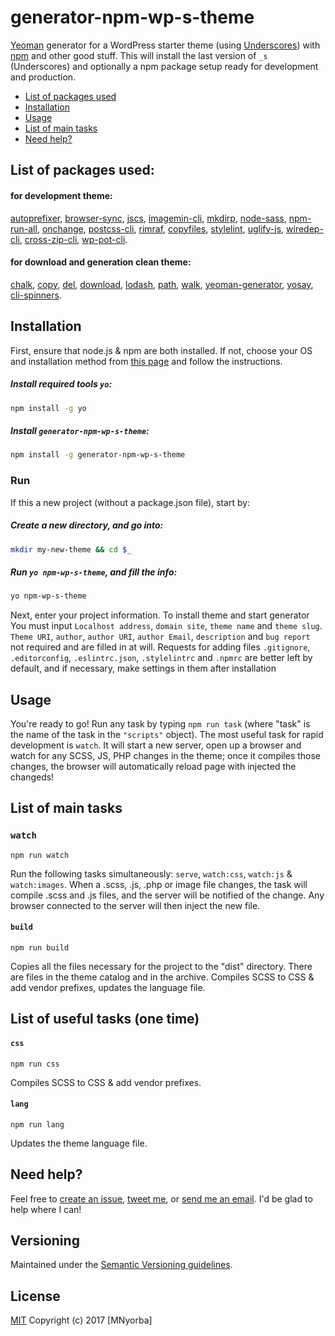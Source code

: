 # generator-npm-wp-s-theme

[Yeoman](http://yeoman.io/) generator for a WordPress starter theme (using [Underscores](https://github.com/Automattic/_s)) with [npm](https://www.npmjs.com/) and other good stuff. This will install the last version of `_s` (Underscores) and optionally a npm package setup ready for development and production.

* [List of packages used](#list-of-packages-used)
* [Installation](#installation)
* [Usage](#usage)
* [List of main tasks](#list-of-main-tasks)
* [Need help?](#need-help)

## List of packages used:
#### for development theme:
[autoprefixer](https://github.com/postcss/autoprefixer), [browser-sync](https://github.com/Browsersync/browser-sync), [jscs](https://github.com/jscs-dev/node-jscs), [imagemin-cli](https://github.com/imagemin/imagemin-cli), [mkdirp](https://github.com/substack/node-mkdirp),  [node-sass](https://github.com/sass/node-sass), [npm-run-all](https://github.com/mysticatea/npm-run-all), [onchange](https://github.com/Qard/onchange), [postcss-cli](https://github.com/code42day/postcss-cli), [rimraf](https://github.com/isaacs/rimraf), [copyfiles](https://github.com/calvinmetcalf/copyfiles), [stylelint](https://github.com/stylelint/stylelint), [uglify-js](https://github.com/mishoo/UglifyJS2), [wiredep-cli](https://github.com/taptapship/wiredep-cli), [cross-zip-cli](https://github.com/jprichardson/cross-zip-cli), [wp-pot-cli](https://github.com/rasmusbe/wp-pot-cli).

#### for download and generation clean theme: 
[chalk](https://github.com/chalk/chalk), [copy](https://github.com/jonschlinkert/copy), [del](https://github.com/sindresorhus/del), [download](https://github.com/kevva/download), [lodash](https://github.com/lodash/lodash), [path](https://github.com/jinder/path), [walk](https://github.com/Daplie/node-walk), [yeoman-generator](https://github.com/yeoman/generator), [yosay](https://github.com/yeoman/yosay), [cli-spinners](https://github.com/sindresorhus/cli-spinners).

## Installation

First, ensure that node.js & npm are both installed. If not, choose your OS and installation method from [this page](https://nodejs.org/en/download/package-manager/) and follow the instructions.

##### Install required tools `yo`:

```bash
npm install -g yo
```

##### Install `generator-npm-wp-s-theme`:

```bash
npm install -g generator-npm-wp-s-theme
```

### Run

If this a new project (without a package.json file), start by:

##### Create a new directory, and go into:

```bash
mkdir my-new-theme && cd $_
```

##### Run `yo npm-wp-s-theme`, and fill the info:

```bash
yo npm-wp-s-theme
```

Next, enter your project information.
To install theme and start generator You must input `Localhost address`, `domain site`, `theme name` and `theme slug`. 
`Theme URI`, `author`, `author URI`, `author Email`, `description` and `bug report` not required and are filled in at will.
Requests for adding files `.gitignore`, `.editorconfig`, `.eslintrc.json`, `.stylelintrc` and `.npmrc` are better left by default, and if necessary, make settings in them after installation

## Usage

You're ready to go! Run any task by typing `npm run task` (where "task" is the name of the task in the `"scripts"` object). The most useful task for rapid development is `watch`. It will start a new server, open up a browser and watch for any SCSS, JS, PHP changes in the theme; once it compiles those changes, the browser will automatically  reload page with injected the changeds!

## List of main tasks
### `watch`
  `npm run watch`

  Run the following tasks simultaneously: `serve`, `watch:css`, `watch:js` & `watch:images`. When a .scss, .js, .php or image file changes, the task will compile .scss and .js files, and the server will be notified of the change. Any browser connected to the server will then inject the new file.
  
#### `build`
  `npm run build`
  
  Copies all the files necessary for the project to the "dist" directory. There are files in the theme catalog and in the archive.
  Compiles SCSS to CSS & add vendor prefixes, updates the language file.

## List of useful tasks (one time)
#### `css`
  `npm run css`
  
  Compiles SCSS to CSS & add vendor prefixes.
  
#### `lang`
  `npm run lang`
  
  Updates the theme language file.

## Need help?
Feel free to [create an issue](https://github.com/mnyorba/generator-npm-wp-s-theme/issues), [tweet me](http://twitter.com/m_nyorba), or [send me an email](mailto:mnyorba@gmail.com). I'd be glad to help where I can!

## Versioning

Maintained under the [Semantic Versioning guidelines](http://semver.org/).

## License

[MIT](http://opensource.org/licenses/MIT)
Copyright (c) 2017 [MNyorba]